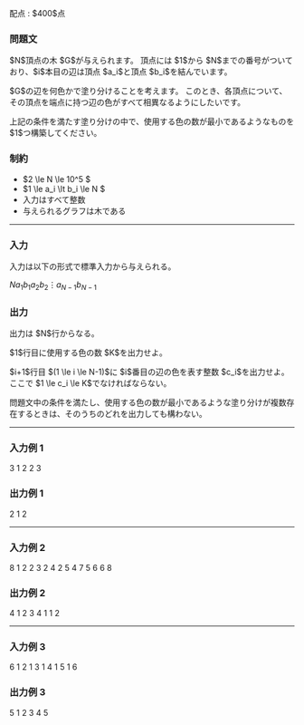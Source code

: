 
<div>

<span>

<span>

<p>
配点 : $400$点
</p>

<div>

<section>

### **問題文**

<p>
$N$頂点の木 $G$が与えられます。
頂点には $1$から $N$までの番号がついており、$i$本目の辺は頂点 $a_i$と頂点 $b_i$を結んでいます。
</p>

<p>
$G$の辺を何色かで塗り分けることを考えます。
このとき、各頂点について、その頂点を端点に持つ辺の色がすべて相異なるようにしたいです。
</p>

<p>
上記の条件を満たす塗り分けの中で、使用する色の数が最小であるようなものを $1$つ構築してください。
</p>

</section>

</div>

<div>

<section>

### **制約**

<ul>

<li>
$2 \le N \le 10^5 $
</li>

<li>
$1 \le a_i \lt b_i \le N $
</li>

<li>
入力はすべて整数
</li>

<li>
与えられるグラフは木である
</li>

</ul>

</section>

</div>

---

<div>

<div>

<section>

### **入力**

<p>
入力は以下の形式で標準入力から与えられる。
</p>

<div>

$N$$a_1$$b_1$$a_2$$b_2$$\vdots$$a_{N-1}$$b_{N-1}$
</div>

</section>

</div>

<div>

<section>

### **出力**

<p>
出力は $N$行からなる。
</p>

<p>
$1$行目に使用する色の数 $K$を出力せよ。
</p>

<p>
$i+1$行目 $(1 \le i \le N-1)$に $i$番目の辺の色を表す整数 $c_i$を出力せよ。ここで $1 \le c_i \le K$でなければならない。
</p>

<p>
問題文中の条件を満たし、使用する色の数が最小であるような塗り分けが複数存在するときは、そのうちのどれを出力しても構わない。
</p>

</section>

</div>

</div>

---

<div>

<section>

### **入力例 1**

<div>

3
1 2
2 3

</div>

</section>

</div>

<div>

<section>

### **出力例 1**

<div>

2
1
2

</div>

</section>

</div>

---

<div>

<section>

### **入力例 2**

<div>

8
1 2
2 3
2 4
2 5
4 7
5 6
6 8

</div>

</section>

</div>

<div>

<section>

### **出力例 2**

<div>

4
1
2
3
4
1
1
2

</div>

</section>

</div>

---

<div>

<section>

### **入力例 3**

<div>

6
1 2
1 3
1 4
1 5
1 6

</div>

</section>

</div>

<div>

<section>

### **出力例 3**

<div>

5
1
2
3
4
5

</div>

</section>

</div>

</span>

</span>

</div>
